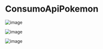 # ConsumoApiPokemon

![image](https://user-images.githubusercontent.com/88809617/172178076-232b699c-a98f-453e-a4d1-4564e461ea98.png)


![image](https://user-images.githubusercontent.com/88809617/172176698-63d4b4e9-2ed5-4294-bd62-0f9ea901fcda.png)

![image](https://user-images.githubusercontent.com/88809617/172178178-12decb1e-550d-4495-b326-086efc29ba4d.png)


